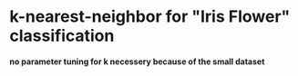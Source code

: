 # k-nearest-neighbor for "Iris Flower" classification

#### no parameter tuning for k necessery because of the small dataset